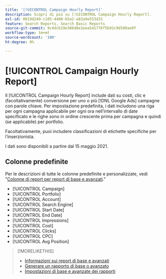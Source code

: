 ```yaml
---
title: '[!UICONTROL Campaign Hourly Report]'
description: Scopri di più su [!UICONTROL Campaign Hourly Report].
exl-id: 0819d249-c105-4408-b5a2-a82a9e553d31
feature: Search Reports, Search Basic Reports
source-git-commit: 9c4dcb19e386d8e1eea541776f5b92c9d500ae9f
workflow-type: tm+mt
source-wordcount: '100'
ht-degree: 0%

---
```


# [!UICONTROL Campaign Hourly Report]

Il [!UICONTROL Campaign Hourly Report] include dati su costi, clic e (facoltativamente) conversione per uno o più [!DNL Google Ads] campagne con parole chiave. Per impostazione predefinita, i dati includono una riga per ogni campagna applicabile per ogni ora nell’intervallo di date specificato e le righe sono in ordine crescente prima per campagna e quindi (se applicabile) per portfolio.

Facoltativamente, puoi includere classificazioni di etichette specifiche per l’inserzionista.

I dati sono disponibili a partire dal 15 maggio 2021. <!-- [Later: You can view data for the previous NN days.] -->

## Colonne predefinite

Per le descrizioni di tutte le colonne predefinite e personalizzate, vedi &quot;[Colonne di report per report di base e avanzati](basic-advanced-report-columns.md).&quot;

* [!UICONTROL Campaign]
* [!UICONTROL Portfolio]
* [!UICONTROL Account]
* [!UICONTROL Search Engine]
* [!UICONTROL Start Date]
* [!UICONTROL End Date]
* [!UICONTROL Impressions]
* [!UICONTROL Cost]
* [!UICONTROL Clicks]
* [!UICONTROL CPC]
* [!UICONTROL Avg Position]

>[!MORELIKETHIS]
>
>* [Informazioni sui report di base e avanzati](basic-advanced-report-about.md)
>* [Generare un rapporto di base o avanzato](basic-advanced-report-generate.md)
>* [Impostazioni di base e avanzate dei rapporti](basic-advanced-report-settings.md)
